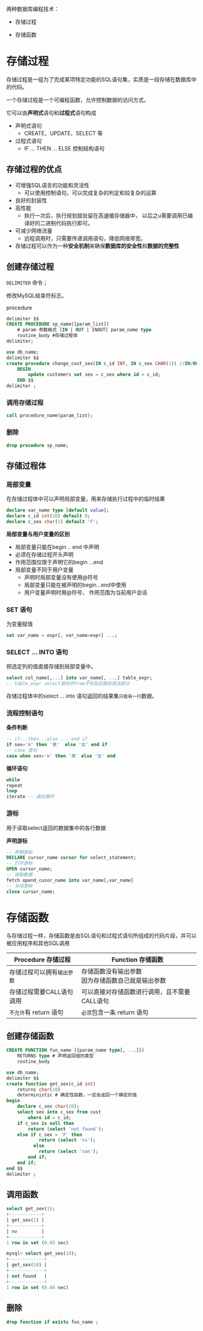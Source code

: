 两种数据库编程技术： 

- 存储过程

- 存储函数

    

# 存储过程

存储过程是一组为了完成某项特定功能的SQL语句集，实质是一段存储在数据库中的代码。

一个存储过程是一个可编程函数，允许控制数据的访问方式。

它可以由**声明式**语句和**过程式**语句构成

- 声明式语句
    - CREATE、UPDATE、SELECT 等
- 过程式语句
    - IF ... THEN ... ELSE 控制结构语句



## 存储过程的优点

- 可增强SQL语言的功能和灵活性
    - 可以使用控制语句，可以完成复杂的判定和较复杂的运算
- 良好的封装性
- 高性能
    - 执行一次后，执行规划就驻留在高速缓存储器中， 以后之u需要调用已编译好的二进制代码执行即可。
- 可减少网络流量
    - 远程调用时，只需要传递调用语句，降低网络带宽。
- 存储过程可以作为一种**安全机制**来确保**数据库的安全性**和**数据的完整性**



## 创建存储过程

`DELIMITER` 命令；

修改MySQL结束符标志。



procedure

```sql
delimiter $$
CREATE PROCEDURE sp_name([param_list])
	# param 参数格式 [IN | OUT | INOUT] param_name type
	routine_body #存储过程体
delimiter;
```





```sql
use db_name;
delimiter $$
create procedure change_cust_sex(IN c_id INT, IN c_sex CHAR(1)) //IN/OUT/INOUT
	BEGIN
		update customers set sex = c_sex where id = c_id;
	END $$
delimiter ;
```



### 调用存储过程

```sql
call procedure_name(param_list);
```



### 删除

```sql
drop procedure sp_name;
```



## 存储过程体

### 局部变量

在存储过程体中可以声明局部变量，用来存储执行过程中的临时结果

```sql
declare var_name type [default value];
declare c_id int(10) default 0;
declare c_sex char(1) default 'F';
```



**局部变量与用户变量的区别**

- 局部变量只能在begin .. end 中声明
- 必须在存储过程开头声明
- 作用范围仅限于声明它的begin ...end
- 局部变量不同于用户变量
    - 声明时局部变量没有使用@符号
    - 局部变量只能在被声明的begin...end中使用
    - 用户变量声明时用@符号， 作用范围为当前用户会话



### SET 语句

为变量赋值

```sql
set var_name = expr[, var_name=expr] ...;
```

### SELECT ... INTO 语句

把选定列的值直接存储到局部变量中。

```sql
select col_name[,...] into var_name[, ...] table_expr;
-- table_expr select语句中from子句及后面的语法部分
```

存储过程体中的select ... into 语句返回的结果集`只能有一行`数据。

### 流程控制语句

**条件判断**

```sql
-- if...then...else ... end if
if sex='m' then '男'  else '女' end if
-- case 语句
case when sex='m' then '男' else '女' end
```

**循环语句**

```sql
while
repeat
loop
iterate -- 退出循环
```

### 游标

用于读取select返回的数据集中的各行数据

**声明游标**

```sql
-- 声明游标
DECLARE cursor_name cursor for select_statement;
-- 打开游标
OPEN cursor_name;
-- 读取数据
fetch opend_cusor_name into var_name[,var_name]
-- 关闭游标
close cursor_name;
```



# 存储函数

与存储过程一样，存储函数是由SQL语句和过程式语句所组成的代码片段，并可以被应用程序和其他SQL调用



| Procedure 存储过程         | Function 存储函数                                      |
| -------------------------- | ------------------------------------------------------ |
| 存储过程可以拥有`输出参数` | 存储函数没有输出参数<br />因为存储函数自己就是输出参数 |
| 存储过程需要CALL语句调用   | 可以直接对存储函数进行调用，且不需要CALL语句           |
| `不允许`有 return 语句     | `必须`包含一条 return 语句                             |



## 创建存储函数

```sql
CREATE FUNCTION fun_name ([param_name type[, ...]])
	RETURNS type # 声明返回值的类型
	routine_body
```



```sql
use db_name;
delimiter $$
create function get_sex(c_id int)
	returns char(20)
	deterministic # 确定性函数，一定会返回一个确定的值
begin
	declare c_sex char(20);
	select sex into c_sex from cust 
		where id = c_id;
	if c_sex is null then
		return (select 'not found');
	else if c_sex = 'F' then
			return (select 'nv');
		  else 
			return (select 'nan');
		end if;
	end if;
end $$
delimiter ;
```



## 调用函数

```sql
select get_sex(1);
+------------+
| get_sex(1) |
+------------+
| nv         |
+------------+
1 row in set (0.03 sec)

mysql> select get_sex(10);
+-------------+
| get_sex(10) |
+-------------+
| not found   |
+-------------+
1 row in set (0.04 sec)
```



## 删除

```sql
drop function if exists fun_name ;
```

